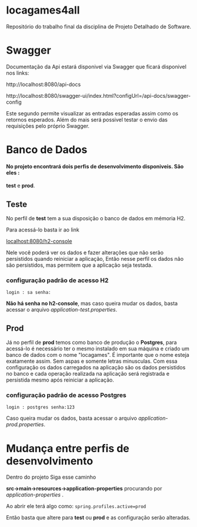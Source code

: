 # locagames4all
Repositório do trabalho final da disciplina de Projeto Detalhado de Software.

# Swagger
Documentação da Api estará disponivel via Swagger que ficará disponivel nos links:

http://localhost:8080/api-docs

http://localhost:8080/swagger-ui/index.html?configUrl=/api-docs/swagger-config

Este segundo permite visualizar as entradas esperadas assim como os retornos esperados. Além do mais será possivel testar o envio das requisições pelo próprio Swagger.

# Banco de Dados

#### No projeto encontrará dois perfis de desenvolvimento disponiveis. São eles :

**test** e **prod**.

## Teste


No perfil de **test** tem a sua disposição o banco de dados em mémoria H2.

Para acessá-lo basta ir ao link

<localhost:8080/h2-console>

Nele você poderá ver os dados e fazer alterações que não serão persistidos quando reiniciar a aplicação,
Então nesse perfil os dados não são persistidos, mas permitem que a aplicação seja testada.

### configuração padrão de acesso H2
`login : sa
senha: `


**Não há senha no h2-console**, mas caso queira mudar os dados, basta acessar o arquivo _application-test.properties_.
## Prod

Já no perfil de **prod** temos como banco de produção o **Postgres**, para acessá-lo é necessário ter o mesmo instalado em sua máquina e criado um banco de dados com o nome "locagames".
É importante que o nome esteja exatamente assim. Sem aspas e somente letras minusculas.
Com essa configuração os dados carregados na aplicação são os dados persistidos no banco e cada operação realizada na aplicação será registrada e persistida mesmo após reiniciar a aplicação.

### configuração padrão de acesso Postgres
`login : postgres
senha:123`


Caso queira mudar os dados, basta acessar o arquivo _application-prod.properties_.


# Mudança entre perfis de desenvolvimento

Dentro do projeto Siga esse caminho



**src->main->resources->application-properties**
procurando por _application-properties_ .

Ao abrir ele terá algo como:
`spring.profiles.active=prod`

Então basta que altere para
**test**  ou **prod** e as configuração serão alteradas.









